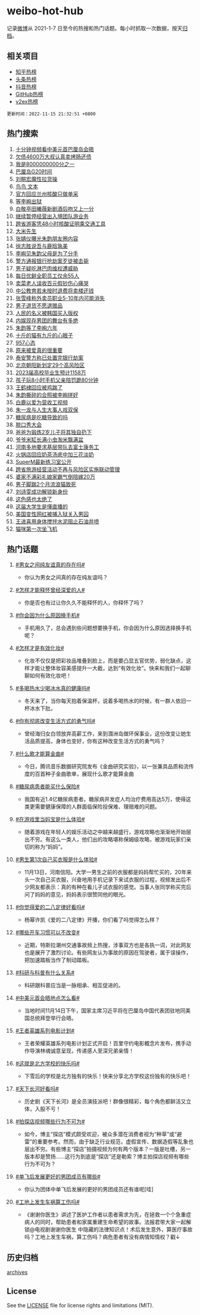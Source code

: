 # weibo-hot-hub

记录[微博](https://www.weibo.com)从 2021-1-7 日至今的热搜和热门话题。每小时抓取一次数据，按天[归档](archives)。

## 相关项目

- [知乎热榜](https://github.com/lonnyzhang423/zhihu-hot-hub)
- [头条热榜](https://github.com/lonnyzhang423/toutiao-hot-hub)
- [抖音热榜](https://github.com/lonnyzhang423/douyin-hot-hub)
- [GitHub热榜](https://github.com/lonnyzhang423/github-hot-hub)
- [v2ex热榜](https://github.com/lonnyzhang423/v2ex-hot-hub)


`更新时间：2022-11-15 21:32:51 +0800`

## 热门搜索

1. [十分钟视频看中美元首巴厘岛会晤](https://m.weibo.cn/search?containerid=100103type%3D1%26t%3D10%26q%3D%23%E5%8D%81%E5%88%86%E9%92%9F%E8%A7%86%E9%A2%91%E7%9C%8B%E4%B8%AD%E7%BE%8E%E5%85%83%E9%A6%96%E5%B7%B4%E5%8E%98%E5%B2%9B%E4%BC%9A%E6%99%A4%23&stream_entry_id=51&isnewpage=1&extparam=seat%3D1%26dgr%3D0%26cate%3D10103%26filter_type%3Drealtimehot%26pos%3D0%26c_type%3D51%26display_time%3D1668519169%26pre_seqid%3D1668519169692011143118&luicode=10000011&lfid=106003type%253D25%2526t%253D3%2526disable_hot%253D1%2526filter_type%253Drealtimehot)
1. [欠债4600万大叔认真卖烤肠还债](https://m.weibo.cn/search?containerid=100103type%3D1%26t%3D10%26q%3D%23%E6%AC%A0%E5%80%BA4600%E4%B8%87%E5%A4%A7%E5%8F%94%E8%AE%A4%E7%9C%9F%E5%8D%96%E7%83%A4%E8%82%A0%E8%BF%98%E5%80%BA%23&stream_entry_id=31&isnewpage=1&extparam=seat%3D1%26q%3D%2523%25E6%25AC%25A0%25E5%2580%25BA4600%25E4%25B8%2587%25E5%25A4%25A7%25E5%258F%2594%25E8%25AE%25A4%25E7%259C%259F%25E5%258D%2596%25E7%2583%25A4%25E8%2582%25A0%25E8%25BF%2598%25E5%2580%25BA%2523%26dgr%3D0%26cate%3D5001%26flag%3D2%26band_rank%3D1%26lcate%3D5001%26filter_type%3Drealtimehot%26c_type%3D31%26pos%3D0%26realpos%3D1%26display_time%3D1668519169%26pre_seqid%3D1668519169692011143118&luicode=10000011&lfid=106003type%253D25%2526t%253D3%2526disable_hot%253D1%2526filter_type%253Drealtimehot)
1. [我是8000000000分之一](https://m.weibo.cn/search?containerid=100103type%3D1%26t%3D10%26q%3D%23%E6%88%91%E6%98%AF8000000000%E5%88%86%E4%B9%8B%E4%B8%80%23&stream_entry_id=31&isnewpage=1&extparam=seat%3D1%26q%3D%2523%25E6%2588%2591%25E6%2598%25AF8000000000%25E5%2588%2586%25E4%25B9%258B%25E4%25B8%2580%2523%26dgr%3D0%26cate%3D5001%26flag%3D16%26band_rank%3D2%26lcate%3D5001%26filter_type%3Drealtimehot%26c_type%3D31%26pos%3D1%26realpos%3D2%26display_time%3D1668519169%26pre_seqid%3D1668519169692011143118&luicode=10000011&lfid=106003type%253D25%2526t%253D3%2526disable_hot%253D1%2526filter_type%253Drealtimehot)
1. [巴厘岛G20时间](https://m.weibo.cn/search?containerid=100103type%3D1%26t%3D10%26q%3D%23%E5%B7%B4%E5%8E%98%E5%B2%9BG20%E6%97%B6%E9%97%B4%23&stream_entry_id=31&isnewpage=1&extparam=seat%3D1%26q%3D%2523%25E5%25B7%25B4%25E5%258E%2598%25E5%25B2%259BG20%25E6%2597%25B6%25E9%2597%25B4%2523%26dgr%3D0%26cate%3D5001%26flag%3D0%26band_rank%3D3%26lcate%3D5001%26filter_type%3Drealtimehot%26c_type%3D31%26pos%3D2%26realpos%3D3%26display_time%3D1668519169%26pre_seqid%3D1668519169692011143118&luicode=10000011&lfid=106003type%253D25%2526t%253D3%2526disable_hot%253D1%2526filter_type%253Drealtimehot)
1. [刘畊宏魔性拉货操](https://m.weibo.cn/search?containerid=100103type%3D1%26t%3D10%26q%3D%23%E5%88%98%E7%95%8A%E5%AE%8F%E9%AD%94%E6%80%A7%E6%8B%89%E8%B4%A7%E6%93%8D%23&stream_entry_id=31&isnewpage=1&extparam=seat%3D1%26q%3D%2523%25E5%2588%2598%25E7%2595%258A%25E5%25AE%258F%25E9%25AD%2594%25E6%2580%25A7%25E6%258B%2589%25E8%25B4%25A7%25E6%2593%258D%2523%26dgr%3D0%26cate%3D5001%26band_rank%3D4%26topic_ad%3D1%26lcate%3D5001%26filter_type%3Drealtimehot%26c_type%3D31%26adid%3D171802%26pos%3D3%26display_time%3D1668519169%26pre_seqid%3D1668519169692011143118&luicode=10000011&lfid=106003type%253D25%2526t%253D3%2526disable_hot%253D1%2526filter_type%253Drealtimehot)
1. [鸟鸟 文本](https://m.weibo.cn/search?containerid=100103type%3D1%26t%3D10%26q%3D%E9%B8%9F%E9%B8%9F+%E6%96%87%E6%9C%AC&stream_entry_id=31&isnewpage=1&extparam=seat%3D1%26q%3D%25E9%25B8%259F%25E9%25B8%259F%2520%25E6%2596%2587%25E6%259C%25AC%26dgr%3D0%26cate%3D5001%26flag%3D1%26band_rank%3D4%26lcate%3D5001%26filter_type%3Drealtimehot%26c_type%3D31%26pos%3D4%26realpos%3D4%26display_time%3D1668519169%26pre_seqid%3D1668519169692011143118&luicode=10000011&lfid=106003type%253D25%2526t%253D3%2526disable_hot%253D1%2526filter_type%253Drealtimehot)
1. [官方回应兰州核酸只做单采](https://m.weibo.cn/search?containerid=100103type%3D1%26t%3D10%26q%3D%23%E5%AE%98%E6%96%B9%E5%9B%9E%E5%BA%94%E5%85%B0%E5%B7%9E%E6%A0%B8%E9%85%B8%E5%8F%AA%E5%81%9A%E5%8D%95%E9%87%87%23&stream_entry_id=31&isnewpage=1&extparam=seat%3D1%26q%3D%2523%25E5%25AE%2598%25E6%2596%25B9%25E5%259B%259E%25E5%25BA%2594%25E5%2585%25B0%25E5%25B7%259E%25E6%25A0%25B8%25E9%2585%25B8%25E5%258F%25AA%25E5%2581%259A%25E5%258D%2595%25E9%2587%2587%2523%26dgr%3D0%26cate%3D5001%26flag%3D1%26band_rank%3D5%26lcate%3D5001%26filter_type%3Drealtimehot%26c_type%3D31%26pos%3D5%26realpos%3D5%26display_time%3D1668519169%26pre_seqid%3D1668519169692011143118&luicode=10000011&lfid=106003type%253D25%2526t%253D3%2526disable_hot%253D1%2526filter_type%253Drealtimehot)
1. [等李峋出狱](https://m.weibo.cn/search?containerid=100103type%3D1%26t%3D10%26q%3D%E7%AD%89%E6%9D%8E%E5%B3%8B%E5%87%BA%E7%8B%B1&stream_entry_id=31&isnewpage=1&extparam=seat%3D1%26q%3D%25E7%25AD%2589%25E6%259D%258E%25E5%25B3%258B%25E5%2587%25BA%25E7%258B%25B1%26dgr%3D0%26cate%3D5001%26flag%3D1%26band_rank%3D6%26lcate%3D5001%26filter_type%3Drealtimehot%26c_type%3D31%26pos%3D6%26realpos%3D6%26display_time%3D1668519169%26pre_seqid%3D1668519169692011143118&luicode=10000011&lfid=106003type%253D25%2526t%253D3%2526disable_hot%253D1%2526filter_type%253Drealtimehot)
1. [白敬亭田曦薇新剧酒后吻又上一分](https://m.weibo.cn/search?containerid=100103type%3D1%26t%3D10%26q%3D%23%E7%99%BD%E6%95%AC%E4%BA%AD%E7%94%B0%E6%9B%A6%E8%96%87%E6%96%B0%E5%89%A7%E9%85%92%E5%90%8E%E5%90%BB%E5%8F%88%E4%B8%8A%E4%B8%80%E5%88%86%23&stream_entry_id=31&isnewpage=1&extparam=seat%3D1%26q%3D%2523%25E7%2599%25BD%25E6%2595%25AC%25E4%25BA%25AD%25E7%2594%25B0%25E6%259B%25A6%25E8%2596%2587%25E6%2596%25B0%25E5%2589%25A7%25E9%2585%2592%25E5%2590%258E%25E5%2590%25BB%25E5%258F%2588%25E4%25B8%258A%25E4%25B8%2580%25E5%2588%2586%2523%26dgr%3D0%26cate%3D5001%26flag%3D1%26band_rank%3D7%26lcate%3D5001%26filter_type%3Drealtimehot%26c_type%3D31%26pos%3D7%26realpos%3D7%26display_time%3D1668519169%26pre_seqid%3D1668519169692011143118&luicode=10000011&lfid=106003type%253D25%2526t%253D3%2526disable_hot%253D1%2526filter_type%253Drealtimehot)
1. [继续暂停经营出入境团队游业务](https://m.weibo.cn/search?containerid=100103type%3D1%26t%3D10%26q%3D%23%E7%BB%A7%E7%BB%AD%E6%9A%82%E5%81%9C%E7%BB%8F%E8%90%A5%E5%87%BA%E5%85%A5%E5%A2%83%E5%9B%A2%E9%98%9F%E6%B8%B8%E4%B8%9A%E5%8A%A1%23&stream_entry_id=31&isnewpage=1&extparam=seat%3D1%26q%3D%2523%25E7%25BB%25A7%25E7%25BB%25AD%25E6%259A%2582%25E5%2581%259C%25E7%25BB%258F%25E8%2590%25A5%25E5%2587%25BA%25E5%2585%25A5%25E5%25A2%2583%25E5%259B%25A2%25E9%2598%259F%25E6%25B8%25B8%25E4%25B8%259A%25E5%258A%25A1%2523%26dgr%3D0%26cate%3D5001%26flag%3D1%26band_rank%3D8%26lcate%3D5001%26filter_type%3Drealtimehot%26c_type%3D31%26pos%3D8%26realpos%3D8%26display_time%3D1668519169%26pre_seqid%3D1668519169692011143118&luicode=10000011&lfid=106003type%253D25%2526t%253D3%2526disable_hot%253D1%2526filter_type%253Drealtimehot)
1. [跨省游客凭48小时核酸证明乘交通工具](https://m.weibo.cn/search?containerid=100103type%3D1%26t%3D10%26q%3D%23%E8%B7%A8%E7%9C%81%E6%B8%B8%E5%AE%A2%E5%87%AD48%E5%B0%8F%E6%97%B6%E6%A0%B8%E9%85%B8%E8%AF%81%E6%98%8E%E4%B9%98%E4%BA%A4%E9%80%9A%E5%B7%A5%E5%85%B7%23&stream_entry_id=31&isnewpage=1&extparam=seat%3D1%26q%3D%2523%25E8%25B7%25A8%25E7%259C%2581%25E6%25B8%25B8%25E5%25AE%25A2%25E5%2587%25AD48%25E5%25B0%258F%25E6%2597%25B6%25E6%25A0%25B8%25E9%2585%25B8%25E8%25AF%2581%25E6%2598%258E%25E4%25B9%2598%25E4%25BA%25A4%25E9%2580%259A%25E5%25B7%25A5%25E5%2585%25B7%2523%26dgr%3D0%26cate%3D5001%26flag%3D1%26band_rank%3D9%26lcate%3D5001%26filter_type%3Drealtimehot%26c_type%3D31%26pos%3D9%26realpos%3D9%26display_time%3D1668519169%26pre_seqid%3D1668519169692011143118&luicode=10000011&lfid=106003type%253D25%2526t%253D3%2526disable_hot%253D1%2526filter_type%253Drealtimehot)
1. [大米先生](https://m.weibo.cn/search?containerid=100103type%3D1%26t%3D10%26q%3D%E5%A4%A7%E7%B1%B3%E5%85%88%E7%94%9F&stream_entry_id=31&isnewpage=1&extparam=seat%3D1%26q%3D%25E5%25A4%25A7%25E7%25B1%25B3%25E5%2585%2588%25E7%2594%259F%26dgr%3D0%26cate%3D5001%26flag%3D0%26band_rank%3D10%26lcate%3D5001%26filter_type%3Drealtimehot%26c_type%3D31%26pos%3D10%26realpos%3D10%26display_time%3D1668519169%26pre_seqid%3D1668519169692011143118&luicode=10000011&lfid=106003type%253D25%2526t%253D3%2526disable_hot%253D1%2526filter_type%253Drealtimehot)
1. [张婧仪曝光朱韵朋友圈内容](https://m.weibo.cn/search?containerid=100103type%3D1%26t%3D10%26q%3D%23%E5%BC%A0%E5%A9%A7%E4%BB%AA%E6%9B%9D%E5%85%89%E6%9C%B1%E9%9F%B5%E6%9C%8B%E5%8F%8B%E5%9C%88%E5%86%85%E5%AE%B9%23&stream_entry_id=31&isnewpage=1&extparam=seat%3D1%26q%3D%2523%25E5%25BC%25A0%25E5%25A9%25A7%25E4%25BB%25AA%25E6%259B%259D%25E5%2585%2589%25E6%259C%25B1%25E9%259F%25B5%25E6%259C%258B%25E5%258F%258B%25E5%259C%2588%25E5%2586%2585%25E5%25AE%25B9%2523%26dgr%3D0%26cate%3D5001%26flag%3D1%26band_rank%3D11%26lcate%3D5001%26filter_type%3Drealtimehot%26c_type%3D31%26pos%3D11%26realpos%3D11%26display_time%3D1668519169%26pre_seqid%3D1668519169692011143118&luicode=10000011&lfid=106003type%253D25%2526t%253D3%2526disable_hot%253D1%2526filter_type%253Drealtimehot)
1. [徐志胜说吾与鹿晗孰美](https://m.weibo.cn/search?containerid=100103type%3D1%26t%3D10%26q%3D%23%E5%BE%90%E5%BF%97%E8%83%9C%E8%AF%B4%E5%90%BE%E4%B8%8E%E9%B9%BF%E6%99%97%E5%AD%B0%E7%BE%8E%23&stream_entry_id=31&isnewpage=1&extparam=seat%3D1%26q%3D%2523%25E5%25BE%2590%25E5%25BF%2597%25E8%2583%259C%25E8%25AF%25B4%25E5%2590%25BE%25E4%25B8%258E%25E9%25B9%25BF%25E6%2599%2597%25E5%25AD%25B0%25E7%25BE%258E%2523%26dgr%3D0%26cate%3D5001%26flag%3D1%26band_rank%3D12%26lcate%3D5001%26filter_type%3Drealtimehot%26c_type%3D31%26pos%3D12%26realpos%3D12%26display_time%3D1668519169%26pre_seqid%3D1668519169692011143118&luicode=10000011&lfid=106003type%253D25%2526t%253D3%2526disable_hot%253D1%2526filter_type%253Drealtimehot)
1. [李峋见朱韵父母是为了分手](https://m.weibo.cn/search?containerid=100103type%3D1%26t%3D10%26q%3D%23%E6%9D%8E%E5%B3%8B%E8%A7%81%E6%9C%B1%E9%9F%B5%E7%88%B6%E6%AF%8D%E6%98%AF%E4%B8%BA%E4%BA%86%E5%88%86%E6%89%8B%23&stream_entry_id=31&isnewpage=1&extparam=seat%3D1%26q%3D%2523%25E6%259D%258E%25E5%25B3%258B%25E8%25A7%2581%25E6%259C%25B1%25E9%259F%25B5%25E7%2588%25B6%25E6%25AF%258D%25E6%2598%25AF%25E4%25B8%25BA%25E4%25BA%2586%25E5%2588%2586%25E6%2589%258B%2523%26dgr%3D0%26cate%3D5001%26flag%3D0%26band_rank%3D13%26lcate%3D5001%26filter_type%3Drealtimehot%26c_type%3D31%26pos%3D13%26realpos%3D13%26display_time%3D1668519169%26pre_seqid%3D1668519169692011143118&luicode=10000011&lfid=106003type%253D25%2526t%253D3%2526disable_hot%253D1%2526filter_type%253Drealtimehot)
1. [警方通报银行抢劫案歹徒被击毙](https://m.weibo.cn/search?containerid=100103type%3D1%26t%3D10%26q%3D%23%E8%AD%A6%E6%96%B9%E9%80%9A%E6%8A%A5%E9%93%B6%E8%A1%8C%E6%8A%A2%E5%8A%AB%E6%A1%88%E6%AD%B9%E5%BE%92%E8%A2%AB%E5%87%BB%E6%AF%99%23&stream_entry_id=31&isnewpage=1&extparam=seat%3D1%26q%3D%2523%25E8%25AD%25A6%25E6%2596%25B9%25E9%2580%259A%25E6%258A%25A5%25E9%2593%25B6%25E8%25A1%258C%25E6%258A%25A2%25E5%258A%25AB%25E6%25A1%2588%25E6%25AD%25B9%25E5%25BE%2592%25E8%25A2%25AB%25E5%2587%25BB%25E6%25AF%2599%2523%26dgr%3D0%26cate%3D5001%26flag%3D0%26band_rank%3D14%26lcate%3D5001%26filter_type%3Drealtimehot%26c_type%3D31%26pos%3D14%26realpos%3D14%26display_time%3D1668519169%26pre_seqid%3D1668519169692011143118&luicode=10000011&lfid=106003type%253D25%2526t%253D3%2526disable_hot%253D1%2526filter_type%253Drealtimehot)
1. [男子疑吃淋巴肉维权遭威胁](https://m.weibo.cn/search?containerid=100103type%3D1%26t%3D10%26q%3D%23%E7%94%B7%E5%AD%90%E7%96%91%E5%90%83%E6%B7%8B%E5%B7%B4%E8%82%89%E7%BB%B4%E6%9D%83%E9%81%AD%E5%A8%81%E8%83%81%23&stream_entry_id=31&isnewpage=1&extparam=seat%3D1%26q%3D%2523%25E7%2594%25B7%25E5%25AD%2590%25E7%2596%2591%25E5%2590%2583%25E6%25B7%258B%25E5%25B7%25B4%25E8%2582%2589%25E7%25BB%25B4%25E6%259D%2583%25E9%2581%25AD%25E5%25A8%2581%25E8%2583%2581%2523%26dgr%3D0%26cate%3D5001%26flag%3D0%26band_rank%3D15%26lcate%3D5001%26filter_type%3Drealtimehot%26c_type%3D31%26pos%3D15%26realpos%3D15%26display_time%3D1668519169%26pre_seqid%3D1668519169692011143118&luicode=10000011&lfid=106003type%253D25%2526t%253D3%2526disable_hot%253D1%2526filter_type%253Drealtimehot)
1. [每日优鲜全职员工仅余55人](https://m.weibo.cn/search?containerid=100103type%3D1%26t%3D10%26q%3D%23%E6%AF%8F%E6%97%A5%E4%BC%98%E9%B2%9C%E5%85%A8%E8%81%8C%E5%91%98%E5%B7%A5%E4%BB%85%E4%BD%9955%E4%BA%BA%23&stream_entry_id=31&isnewpage=1&extparam=seat%3D1%26q%3D%2523%25E6%25AF%258F%25E6%2597%25A5%25E4%25BC%2598%25E9%25B2%259C%25E5%2585%25A8%25E8%2581%258C%25E5%2591%2598%25E5%25B7%25A5%25E4%25BB%2585%25E4%25BD%259955%25E4%25BA%25BA%2523%26dgr%3D0%26cate%3D5001%26flag%3D0%26band_rank%3D16%26lcate%3D5001%26filter_type%3Drealtimehot%26c_type%3D31%26pos%3D16%26realpos%3D16%26display_time%3D1668519169%26pre_seqid%3D1668519169692011143118&luicode=10000011&lfid=106003type%253D25%2526t%253D3%2526disable_hot%253D1%2526filter_type%253Drealtimehot)
1. [卖菜老人误收百元假钞伤心痛哭](https://m.weibo.cn/search?containerid=100103type%3D1%26t%3D10%26q%3D%23%E5%8D%96%E8%8F%9C%E8%80%81%E4%BA%BA%E8%AF%AF%E6%94%B6%E7%99%BE%E5%85%83%E5%81%87%E9%92%9E%E4%BC%A4%E5%BF%83%E7%97%9B%E5%93%AD%23&stream_entry_id=31&isnewpage=1&extparam=seat%3D1%26q%3D%2523%25E5%258D%2596%25E8%258F%259C%25E8%2580%2581%25E4%25BA%25BA%25E8%25AF%25AF%25E6%2594%25B6%25E7%2599%25BE%25E5%2585%2583%25E5%2581%2587%25E9%2592%259E%25E4%25BC%25A4%25E5%25BF%2583%25E7%2597%259B%25E5%2593%25AD%2523%26dgr%3D0%26cate%3D5001%26flag%3D1%26band_rank%3D17%26lcate%3D5001%26filter_type%3Drealtimehot%26c_type%3D31%26pos%3D17%26realpos%3D17%26display_time%3D1668519169%26pre_seqid%3D1668519169692011143118&luicode=10000011&lfid=106003type%253D25%2526t%253D3%2526disable_hot%253D1%2526filter_type%253Drealtimehot)
1. [中公教育若未按时退费将卖楼还钱](https://m.weibo.cn/search?containerid=100103type%3D1%26t%3D10%26q%3D%23%E4%B8%AD%E5%85%AC%E6%95%99%E8%82%B2%E8%8B%A5%E6%9C%AA%E6%8C%89%E6%97%B6%E9%80%80%E8%B4%B9%E5%B0%86%E5%8D%96%E6%A5%BC%E8%BF%98%E9%92%B1%23&stream_entry_id=31&isnewpage=1&extparam=seat%3D1%26q%3D%2523%25E4%25B8%25AD%25E5%2585%25AC%25E6%2595%2599%25E8%2582%25B2%25E8%258B%25A5%25E6%259C%25AA%25E6%258C%2589%25E6%2597%25B6%25E9%2580%2580%25E8%25B4%25B9%25E5%25B0%2586%25E5%258D%2596%25E6%25A5%25BC%25E8%25BF%2598%25E9%2592%25B1%2523%26dgr%3D0%26cate%3D5001%26flag%3D0%26band_rank%3D18%26lcate%3D5001%26filter_type%3Drealtimehot%26c_type%3D31%26pos%3D18%26realpos%3D18%26display_time%3D1668519169%26pre_seqid%3D1668519169692011143118&luicode=10000011&lfid=106003type%253D25%2526t%253D3%2526disable_hot%253D1%2526filter_type%253Drealtimehot)
1. [张雪峰称外卖员职业5-10年内可能消失](https://m.weibo.cn/search?containerid=100103type%3D1%26t%3D10%26q%3D%23%E5%BC%A0%E9%9B%AA%E5%B3%B0%E7%A7%B0%E5%A4%96%E5%8D%96%E5%91%98%E8%81%8C%E4%B8%9A5-10%E5%B9%B4%E5%86%85%E5%8F%AF%E8%83%BD%E6%B6%88%E5%A4%B1%23&stream_entry_id=31&isnewpage=1&extparam=seat%3D1%26q%3D%2523%25E5%25BC%25A0%25E9%259B%25AA%25E5%25B3%25B0%25E7%25A7%25B0%25E5%25A4%2596%25E5%258D%2596%25E5%2591%2598%25E8%2581%258C%25E4%25B8%259A5-10%25E5%25B9%25B4%25E5%2586%2585%25E5%258F%25AF%25E8%2583%25BD%25E6%25B6%2588%25E5%25A4%25B1%2523%26dgr%3D0%26cate%3D5001%26flag%3D2%26band_rank%3D19%26lcate%3D5001%26filter_type%3Drealtimehot%26c_type%3D31%26pos%3D19%26realpos%3D19%26display_time%3D1668519169%26pre_seqid%3D1668519169692011143118&luicode=10000011&lfid=106003type%253D25%2526t%253D3%2526disable_hot%253D1%2526filter_type%253Drealtimehot)
1. [男子退货不愿退赠品](https://m.weibo.cn/search?containerid=100103type%3D1%26t%3D10%26q%3D%23%E7%94%B7%E5%AD%90%E9%80%80%E8%B4%A7%E4%B8%8D%E6%84%BF%E9%80%80%E8%B5%A0%E5%93%81%23&stream_entry_id=31&isnewpage=1&extparam=seat%3D1%26q%3D%2523%25E7%2594%25B7%25E5%25AD%2590%25E9%2580%2580%25E8%25B4%25A7%25E4%25B8%258D%25E6%2584%25BF%25E9%2580%2580%25E8%25B5%25A0%25E5%2593%2581%2523%26dgr%3D0%26cate%3D5001%26flag%3D0%26band_rank%3D20%26lcate%3D5001%26filter_type%3Drealtimehot%26c_type%3D31%26pos%3D20%26realpos%3D20%26display_time%3D1668519169%26pre_seqid%3D1668519169692011143118&luicode=10000011&lfid=106003type%253D25%2526t%253D3%2526disable_hot%253D1%2526filter_type%253Drealtimehot)
1. [人民的名义被韩国买入版权](https://m.weibo.cn/search?containerid=100103type%3D1%26t%3D10%26q%3D%23%E4%BA%BA%E6%B0%91%E7%9A%84%E5%90%8D%E4%B9%89%E8%A2%AB%E9%9F%A9%E5%9B%BD%E4%B9%B0%E5%85%A5%E7%89%88%E6%9D%83%23&stream_entry_id=31&isnewpage=1&extparam=seat%3D1%26q%3D%2523%25E4%25BA%25BA%25E6%25B0%2591%25E7%259A%2584%25E5%2590%258D%25E4%25B9%2589%25E8%25A2%25AB%25E9%259F%25A9%25E5%259B%25BD%25E4%25B9%25B0%25E5%2585%25A5%25E7%2589%2588%25E6%259D%2583%2523%26dgr%3D0%26cate%3D5001%26flag%3D0%26band_rank%3D21%26lcate%3D5001%26filter_type%3Drealtimehot%26c_type%3D31%26pos%3D21%26realpos%3D21%26display_time%3D1668519169%26pre_seqid%3D1668519169692011143118&luicode=10000011&lfid=106003type%253D25%2526t%253D3%2526disable_hot%253D1%2526filter_type%253Drealtimehot)
1. [内娱现存男团的舞台有多绝](https://m.weibo.cn/search?containerid=100103type%3D1%26t%3D10%26q%3D%23%E5%86%85%E5%A8%B1%E7%8E%B0%E5%AD%98%E7%94%B7%E5%9B%A2%E7%9A%84%E8%88%9E%E5%8F%B0%E6%9C%89%E5%A4%9A%E7%BB%9D%23&stream_entry_id=31&isnewpage=1&extparam=seat%3D1%26q%3D%2523%25E5%2586%2585%25E5%25A8%25B1%25E7%258E%25B0%25E5%25AD%2598%25E7%2594%25B7%25E5%259B%25A2%25E7%259A%2584%25E8%2588%259E%25E5%258F%25B0%25E6%259C%2589%25E5%25A4%259A%25E7%25BB%259D%2523%26dgr%3D0%26cate%3D5001%26flag%3D1%26band_rank%3D22%26lcate%3D5001%26filter_type%3Drealtimehot%26c_type%3D31%26pos%3D22%26realpos%3D22%26display_time%3D1668519169%26pre_seqid%3D1668519169692011143118&luicode=10000011&lfid=106003type%253D25%2526t%253D3%2526disable_hot%253D1%2526filter_type%253Drealtimehot)
1. [朱韵等了李峋六年](https://m.weibo.cn/search?containerid=100103type%3D1%26t%3D10%26q%3D%23%E6%9C%B1%E9%9F%B5%E7%AD%89%E4%BA%86%E6%9D%8E%E5%B3%8B%E5%85%AD%E5%B9%B4%23&stream_entry_id=31&isnewpage=1&extparam=seat%3D1%26q%3D%2523%25E6%259C%25B1%25E9%259F%25B5%25E7%25AD%2589%25E4%25BA%2586%25E6%259D%258E%25E5%25B3%258B%25E5%2585%25AD%25E5%25B9%25B4%2523%26dgr%3D0%26cate%3D5001%26flag%3D1%26band_rank%3D23%26lcate%3D5001%26filter_type%3Drealtimehot%26c_type%3D31%26pos%3D23%26realpos%3D23%26display_time%3D1668519169%26pre_seqid%3D1668519169692011143118&luicode=10000011&lfid=106003type%253D25%2526t%253D3%2526disable_hot%253D1%2526filter_type%253Drealtimehot)
1. [十斤的猫有九斤的心眼子](https://m.weibo.cn/search?containerid=100103type%3D1%26t%3D10%26q%3D%23%E5%8D%81%E6%96%A4%E7%9A%84%E7%8C%AB%E6%9C%89%E4%B9%9D%E6%96%A4%E7%9A%84%E5%BF%83%E7%9C%BC%E5%AD%90%23&stream_entry_id=31&isnewpage=1&extparam=seat%3D1%26q%3D%2523%25E5%258D%2581%25E6%2596%25A4%25E7%259A%2584%25E7%258C%25AB%25E6%259C%2589%25E4%25B9%259D%25E6%2596%25A4%25E7%259A%2584%25E5%25BF%2583%25E7%259C%25BC%25E5%25AD%2590%2523%26dgr%3D0%26cate%3D5001%26flag%3D1%26band_rank%3D24%26lcate%3D5001%26filter_type%3Drealtimehot%26c_type%3D31%26pos%3D24%26realpos%3D24%26display_time%3D1668519169%26pre_seqid%3D1668519169692011143118&luicode=10000011&lfid=106003type%253D25%2526t%253D3%2526disable_hot%253D1%2526filter_type%253Drealtimehot)
1. [957心态](https://m.weibo.cn/search?containerid=100103type%3D1%26t%3D10%26q%3D%23957%E5%BF%83%E6%80%81%23&stream_entry_id=31&isnewpage=1&extparam=seat%3D1%26q%3D%2523957%25E5%25BF%2583%25E6%2580%2581%2523%26dgr%3D0%26cate%3D5001%26flag%3D0%26band_rank%3D25%26lcate%3D5001%26filter_type%3Drealtimehot%26c_type%3D31%26pos%3D25%26realpos%3D25%26display_time%3D1668519169%26pre_seqid%3D1668519169692011143118&luicode=10000011&lfid=106003type%253D25%2526t%253D3%2526disable_hot%253D1%2526filter_type%253Drealtimehot)
1. [原来被爱真的很重要](https://m.weibo.cn/search?containerid=100103type%3D1%26t%3D10%26q%3D%23%E5%8E%9F%E6%9D%A5%E8%A2%AB%E7%88%B1%E7%9C%9F%E7%9A%84%E5%BE%88%E9%87%8D%E8%A6%81%23&stream_entry_id=31&isnewpage=1&extparam=seat%3D1%26q%3D%2523%25E5%258E%259F%25E6%259D%25A5%25E8%25A2%25AB%25E7%2588%25B1%25E7%259C%259F%25E7%259A%2584%25E5%25BE%2588%25E9%2587%258D%25E8%25A6%2581%2523%26dgr%3D0%26cate%3D5001%26flag%3D0%26band_rank%3D26%26lcate%3D5001%26filter_type%3Drealtimehot%26c_type%3D31%26pos%3D26%26realpos%3D26%26display_time%3D1668519169%26pre_seqid%3D1668519169692011143118&luicode=10000011&lfid=106003type%253D25%2526t%253D3%2526disable_hot%253D1%2526filter_type%253Drealtimehot)
1. [泰安警方称已处置完银行劫案](https://m.weibo.cn/search?containerid=100103type%3D1%26t%3D10%26q%3D%23%E6%B3%B0%E5%AE%89%E8%AD%A6%E6%96%B9%E7%A7%B0%E5%B7%B2%E5%A4%84%E7%BD%AE%E5%AE%8C%E9%93%B6%E8%A1%8C%E5%8A%AB%E6%A1%88%23&stream_entry_id=31&isnewpage=1&extparam=seat%3D1%26q%3D%2523%25E6%25B3%25B0%25E5%25AE%2589%25E8%25AD%25A6%25E6%2596%25B9%25E7%25A7%25B0%25E5%25B7%25B2%25E5%25A4%2584%25E7%25BD%25AE%25E5%25AE%258C%25E9%2593%25B6%25E8%25A1%258C%25E5%258A%25AB%25E6%25A1%2588%2523%26dgr%3D0%26cate%3D5001%26flag%3D0%26band_rank%3D27%26lcate%3D5001%26filter_type%3Drealtimehot%26c_type%3D31%26pos%3D27%26realpos%3D27%26display_time%3D1668519169%26pre_seqid%3D1668519169692011143118&luicode=10000011&lfid=106003type%253D25%2526t%253D3%2526disable_hot%253D1%2526filter_type%253Drealtimehot)
1. [北京朝阳新划定29个高风险区](https://m.weibo.cn/search?containerid=100103type%3D1%26t%3D10%26q%3D%23%E5%8C%97%E4%BA%AC%E6%9C%9D%E9%98%B3%E6%96%B0%E5%88%92%E5%AE%9A29%E4%B8%AA%E9%AB%98%E9%A3%8E%E9%99%A9%E5%8C%BA%23&stream_entry_id=31&isnewpage=1&extparam=seat%3D1%26q%3D%2523%25E5%258C%2597%25E4%25BA%25AC%25E6%259C%259D%25E9%2598%25B3%25E6%2596%25B0%25E5%2588%2592%25E5%25AE%259A29%25E4%25B8%25AA%25E9%25AB%2598%25E9%25A3%258E%25E9%2599%25A9%25E5%258C%25BA%2523%26dgr%3D0%26cate%3D5001%26flag%3D0%26band_rank%3D28%26lcate%3D5001%26filter_type%3Drealtimehot%26c_type%3D31%26pos%3D28%26realpos%3D28%26display_time%3D1668519169%26pre_seqid%3D1668519169692011143118&luicode=10000011&lfid=106003type%253D25%2526t%253D3%2526disable_hot%253D1%2526filter_type%253Drealtimehot)
1. [2023届高校毕业生预计1158万](https://m.weibo.cn/search?containerid=100103type%3D1%26t%3D10%26q%3D%232023%E5%B1%8A%E9%AB%98%E6%A0%A1%E6%AF%95%E4%B8%9A%E7%94%9F%E9%A2%84%E8%AE%A11158%E4%B8%87%23&stream_entry_id=31&isnewpage=1&extparam=seat%3D1%26q%3D%25232023%25E5%25B1%258A%25E9%25AB%2598%25E6%25A0%25A1%25E6%25AF%2595%25E4%25B8%259A%25E7%2594%259F%25E9%25A2%2584%25E8%25AE%25A11158%25E4%25B8%2587%2523%26dgr%3D0%26cate%3D5001%26flag%3D0%26band_rank%3D29%26lcate%3D5001%26filter_type%3Drealtimehot%26c_type%3D31%26pos%3D29%26realpos%3D29%26display_time%3D1668519169%26pre_seqid%3D1668519169692011143118&luicode=10000011&lfid=106003type%253D25%2526t%253D3%2526disable_hot%253D1%2526filter_type%253Drealtimehot)
1. [孩子玩8小时手机父亲陪罚跪80分钟](https://m.weibo.cn/search?containerid=100103type%3D1%26t%3D10%26q%3D%23%E5%AD%A9%E5%AD%90%E7%8E%A98%E5%B0%8F%E6%97%B6%E6%89%8B%E6%9C%BA%E7%88%B6%E4%BA%B2%E9%99%AA%E7%BD%9A%E8%B7%AA80%E5%88%86%E9%92%9F%23&stream_entry_id=31&isnewpage=1&extparam=seat%3D1%26q%3D%2523%25E5%25AD%25A9%25E5%25AD%2590%25E7%258E%25A98%25E5%25B0%258F%25E6%2597%25B6%25E6%2589%258B%25E6%259C%25BA%25E7%2588%25B6%25E4%25BA%25B2%25E9%2599%25AA%25E7%25BD%259A%25E8%25B7%25AA80%25E5%2588%2586%25E9%2592%259F%2523%26dgr%3D0%26cate%3D5001%26flag%3D0%26band_rank%3D30%26lcate%3D5001%26filter_type%3Drealtimehot%26c_type%3D31%26pos%3D30%26realpos%3D30%26display_time%3D1668519169%26pre_seqid%3D1668519169692011143118&luicode=10000011&lfid=106003type%253D25%2526t%253D3%2526disable_hot%253D1%2526filter_type%253Drealtimehot)
1. [王鹤棣回应被鸡踹了](https://m.weibo.cn/search?containerid=100103type%3D1%26t%3D10%26q%3D%23%E7%8E%8B%E9%B9%A4%E6%A3%A3%E5%9B%9E%E5%BA%94%E8%A2%AB%E9%B8%A1%E8%B8%B9%E4%BA%86%23&stream_entry_id=31&isnewpage=1&extparam=seat%3D1%26q%3D%2523%25E7%258E%258B%25E9%25B9%25A4%25E6%25A3%25A3%25E5%259B%259E%25E5%25BA%2594%25E8%25A2%25AB%25E9%25B8%25A1%25E8%25B8%25B9%25E4%25BA%2586%2523%26dgr%3D0%26cate%3D5001%26flag%3D1%26band_rank%3D31%26lcate%3D5001%26filter_type%3Drealtimehot%26c_type%3D31%26pos%3D31%26realpos%3D31%26display_time%3D1668519169%26pre_seqid%3D1668519169692011143118&luicode=10000011&lfid=106003type%253D25%2526t%253D3%2526disable_hot%253D1%2526filter_type%253Drealtimehot)
1. [朱韵撕碎的合照被李峋拼好](https://m.weibo.cn/search?containerid=100103type%3D1%26t%3D10%26q%3D%23%E6%9C%B1%E9%9F%B5%E6%92%95%E7%A2%8E%E7%9A%84%E5%90%88%E7%85%A7%E8%A2%AB%E6%9D%8E%E5%B3%8B%E6%8B%BC%E5%A5%BD%23&stream_entry_id=31&isnewpage=1&extparam=seat%3D1%26q%3D%2523%25E6%259C%25B1%25E9%259F%25B5%25E6%2592%2595%25E7%25A2%258E%25E7%259A%2584%25E5%2590%2588%25E7%2585%25A7%25E8%25A2%25AB%25E6%259D%258E%25E5%25B3%258B%25E6%258B%25BC%25E5%25A5%25BD%2523%26dgr%3D0%26cate%3D5001%26flag%3D1%26band_rank%3D32%26lcate%3D5001%26filter_type%3Drealtimehot%26c_type%3D31%26pos%3D32%26realpos%3D32%26display_time%3D1668519169%26pre_seqid%3D1668519169692011143118&luicode=10000011&lfid=106003type%253D25%2526t%253D3%2526disable_hot%253D1%2526filter_type%253Drealtimehot)
1. [白鹿以爱为营收工视频](https://m.weibo.cn/search?containerid=100103type%3D1%26t%3D10%26q%3D%23%E7%99%BD%E9%B9%BF%E4%BB%A5%E7%88%B1%E4%B8%BA%E8%90%A5%E6%94%B6%E5%B7%A5%E8%A7%86%E9%A2%91%23&stream_entry_id=31&isnewpage=1&extparam=seat%3D1%26q%3D%2523%25E7%2599%25BD%25E9%25B9%25BF%25E4%25BB%25A5%25E7%2588%25B1%25E4%25B8%25BA%25E8%2590%25A5%25E6%2594%25B6%25E5%25B7%25A5%25E8%25A7%2586%25E9%25A2%2591%2523%26dgr%3D0%26cate%3D5001%26flag%3D1%26band_rank%3D33%26lcate%3D5001%26filter_type%3Drealtimehot%26c_type%3D31%26pos%3D33%26realpos%3D33%26display_time%3D1668519169%26pre_seqid%3D1668519169692011143118&luicode=10000011&lfid=106003type%253D25%2526t%253D3%2526disable_hot%253D1%2526filter_type%253Drealtimehot)
1. [朱一龙与人生大事人戏双保](https://m.weibo.cn/search?containerid=100103type%3D1%26t%3D10%26q%3D%23%E6%9C%B1%E4%B8%80%E9%BE%99%E4%B8%8E%E4%BA%BA%E7%94%9F%E5%A4%A7%E4%BA%8B%E4%BA%BA%E6%88%8F%E5%8F%8C%E4%BF%9D%23&stream_entry_id=31&isnewpage=1&extparam=seat%3D1%26q%3D%2523%25E6%259C%25B1%25E4%25B8%2580%25E9%25BE%2599%25E4%25B8%258E%25E4%25BA%25BA%25E7%2594%259F%25E5%25A4%25A7%25E4%25BA%258B%25E4%25BA%25BA%25E6%2588%258F%25E5%258F%258C%25E4%25BF%259D%2523%26dgr%3D0%26cate%3D5001%26flag%3D1%26band_rank%3D34%26lcate%3D5001%26filter_type%3Drealtimehot%26c_type%3D31%26pos%3D34%26realpos%3D34%26display_time%3D1668519169%26pre_seqid%3D1668519169692011143118&luicode=10000011&lfid=106003type%253D25%2526t%253D3%2526disable_hot%253D1%2526filter_type%253Drealtimehot)
1. [糖尿病是吃糖导致的吗](https://m.weibo.cn/search?containerid=100103type%3D1%26t%3D10%26q%3D%23%E7%B3%96%E5%B0%BF%E7%97%85%E6%98%AF%E5%90%83%E7%B3%96%E5%AF%BC%E8%87%B4%E7%9A%84%E5%90%97%23&stream_entry_id=31&isnewpage=1&extparam=seat%3D1%26q%3D%2523%25E7%25B3%2596%25E5%25B0%25BF%25E7%2597%2585%25E6%2598%25AF%25E5%2590%2583%25E7%25B3%2596%25E5%25AF%25BC%25E8%2587%25B4%25E7%259A%2584%25E5%2590%2597%2523%26dgr%3D0%26cate%3D5001%26flag%3D0%26band_rank%3D35%26lcate%3D5001%26filter_type%3Drealtimehot%26c_type%3D31%26pos%3D35%26realpos%3D35%26display_time%3D1668519169%26pre_seqid%3D1668519169692011143118&luicode=10000011&lfid=106003type%253D25%2526t%253D3%2526disable_hot%253D1%2526filter_type%253Drealtimehot)
1. [脱口秀大会](https://m.weibo.cn/search?containerid=100103type%3D1%26t%3D10%26q%3D%E8%84%B1%E5%8F%A3%E7%A7%80%E5%A4%A7%E4%BC%9A&stream_entry_id=31&isnewpage=1&extparam=seat%3D1%26q%3D%25E8%2584%25B1%25E5%258F%25A3%25E7%25A7%2580%25E5%25A4%25A7%25E4%25BC%259A%26dgr%3D0%26cate%3D5001%26flag%3D0%26band_rank%3D36%26lcate%3D5001%26filter_type%3Drealtimehot%26c_type%3D31%26pos%3D36%26realpos%3D36%26display_time%3D1668519169%26pre_seqid%3D1668519169692011143118&luicode=10000011&lfid=106003type%253D25%2526t%253D3%2526disable_hot%253D1%2526filter_type%253Drealtimehot)
1. [爸爸为锻炼2岁儿子将其独自扔下](https://m.weibo.cn/search?containerid=100103type%3D1%26t%3D10%26q%3D%23%E7%88%B8%E7%88%B8%E4%B8%BA%E9%94%BB%E7%82%BC2%E5%B2%81%E5%84%BF%E5%AD%90%E5%B0%86%E5%85%B6%E7%8B%AC%E8%87%AA%E6%89%94%E4%B8%8B%23&stream_entry_id=31&isnewpage=1&extparam=seat%3D1%26q%3D%2523%25E7%2588%25B8%25E7%2588%25B8%25E4%25B8%25BA%25E9%2594%25BB%25E7%2582%25BC2%25E5%25B2%2581%25E5%2584%25BF%25E5%25AD%2590%25E5%25B0%2586%25E5%2585%25B6%25E7%258B%25AC%25E8%2587%25AA%25E6%2589%2594%25E4%25B8%258B%2523%26dgr%3D0%26cate%3D5001%26flag%3D0%26band_rank%3D37%26lcate%3D5001%26filter_type%3Drealtimehot%26c_type%3D31%26pos%3D37%26realpos%3D37%26display_time%3D1668519169%26pre_seqid%3D1668519169692011143118&luicode=10000011&lfid=106003type%253D25%2526t%253D3%2526disable_hot%253D1%2526filter_type%253Drealtimehot)
1. [爷爷米缸长满小虫淘米飘满盆](https://m.weibo.cn/search?containerid=100103type%3D1%26t%3D10%26q%3D%23%E7%88%B7%E7%88%B7%E7%B1%B3%E7%BC%B8%E9%95%BF%E6%BB%A1%E5%B0%8F%E8%99%AB%E6%B7%98%E7%B1%B3%E9%A3%98%E6%BB%A1%E7%9B%86%23&stream_entry_id=31&isnewpage=1&extparam=seat%3D1%26q%3D%2523%25E7%2588%25B7%25E7%2588%25B7%25E7%25B1%25B3%25E7%25BC%25B8%25E9%2595%25BF%25E6%25BB%25A1%25E5%25B0%258F%25E8%2599%25AB%25E6%25B7%2598%25E7%25B1%25B3%25E9%25A3%2598%25E6%25BB%25A1%25E7%259B%2586%2523%26dgr%3D0%26cate%3D5001%26flag%3D0%26band_rank%3D38%26lcate%3D5001%26filter_type%3Drealtimehot%26c_type%3D31%26pos%3D38%26realpos%3D38%26display_time%3D1668519169%26pre_seqid%3D1668519169692011143118&luicode=10000011&lfid=106003type%253D25%2526t%253D3%2526disable_hot%253D1%2526filter_type%253Drealtimehot)
1. [河南多地要求基层带队去富士康务工](https://m.weibo.cn/search?containerid=100103type%3D1%26t%3D10%26q%3D%23%E6%B2%B3%E5%8D%97%E5%A4%9A%E5%9C%B0%E8%A6%81%E6%B1%82%E5%9F%BA%E5%B1%82%E5%B8%A6%E9%98%9F%E5%8E%BB%E5%AF%8C%E5%A3%AB%E5%BA%B7%E5%8A%A1%E5%B7%A5%23&stream_entry_id=31&isnewpage=1&extparam=seat%3D1%26q%3D%2523%25E6%25B2%25B3%25E5%258D%2597%25E5%25A4%259A%25E5%259C%25B0%25E8%25A6%2581%25E6%25B1%2582%25E5%259F%25BA%25E5%25B1%2582%25E5%25B8%25A6%25E9%2598%259F%25E5%258E%25BB%25E5%25AF%258C%25E5%25A3%25AB%25E5%25BA%25B7%25E5%258A%25A1%25E5%25B7%25A5%2523%26dgr%3D0%26cate%3D5001%26flag%3D0%26band_rank%3D39%26lcate%3D5001%26filter_type%3Drealtimehot%26c_type%3D31%26pos%3D39%26realpos%3D39%26display_time%3D1668519169%26pre_seqid%3D1668519169692011143118&luicode=10000011&lfid=106003type%253D25%2526t%253D3%2526disable_hot%253D1%2526filter_type%253Drealtimehot)
1. [火锅店回应奶茶汤底中加三花淡奶](https://m.weibo.cn/search?containerid=100103type%3D1%26t%3D10%26q%3D%23%E7%81%AB%E9%94%85%E5%BA%97%E5%9B%9E%E5%BA%94%E5%A5%B6%E8%8C%B6%E6%B1%A4%E5%BA%95%E4%B8%AD%E5%8A%A0%E4%B8%89%E8%8A%B1%E6%B7%A1%E5%A5%B6%23&stream_entry_id=31&isnewpage=1&extparam=seat%3D1%26q%3D%2523%25E7%2581%25AB%25E9%2594%2585%25E5%25BA%2597%25E5%259B%259E%25E5%25BA%2594%25E5%25A5%25B6%25E8%258C%25B6%25E6%25B1%25A4%25E5%25BA%2595%25E4%25B8%25AD%25E5%258A%25A0%25E4%25B8%2589%25E8%258A%25B1%25E6%25B7%25A1%25E5%25A5%25B6%2523%26dgr%3D0%26cate%3D5001%26flag%3D0%26band_rank%3D40%26lcate%3D5001%26filter_type%3Drealtimehot%26c_type%3D31%26pos%3D40%26realpos%3D40%26display_time%3D1668519169%26pre_seqid%3D1668519169692011143118&luicode=10000011&lfid=106003type%253D25%2526t%253D3%2526disable_hot%253D1%2526filter_type%253Drealtimehot)
1. [SuperM最新练习室公开](https://m.weibo.cn/search?containerid=100103type%3D1%26t%3D10%26q%3D%23SuperM%E6%9C%80%E6%96%B0%E7%BB%83%E4%B9%A0%E5%AE%A4%E5%85%AC%E5%BC%80%23&stream_entry_id=31&isnewpage=1&extparam=seat%3D1%26q%3D%2523SuperM%25E6%259C%2580%25E6%2596%25B0%25E7%25BB%2583%25E4%25B9%25A0%25E5%25AE%25A4%25E5%2585%25AC%25E5%25BC%2580%2523%26dgr%3D0%26cate%3D5001%26flag%3D1%26band_rank%3D41%26lcate%3D5001%26filter_type%3Drealtimehot%26c_type%3D31%26pos%3D41%26realpos%3D41%26display_time%3D1668519169%26pre_seqid%3D1668519169692011143118&luicode=10000011&lfid=106003type%253D25%2526t%253D3%2526disable_hot%253D1%2526filter_type%253Drealtimehot)
1. [跨省旅游经营活动不再与风险区实施联动管理](https://m.weibo.cn/search?containerid=100103type%3D1%26t%3D10%26q%3D%23%E8%B7%A8%E7%9C%81%E6%97%85%E6%B8%B8%E7%BB%8F%E8%90%A5%E6%B4%BB%E5%8A%A8%E4%B8%8D%E5%86%8D%E4%B8%8E%E9%A3%8E%E9%99%A9%E5%8C%BA%E5%AE%9E%E6%96%BD%E8%81%94%E5%8A%A8%E7%AE%A1%E7%90%86%23&stream_entry_id=31&isnewpage=1&extparam=seat%3D1%26q%3D%2523%25E8%25B7%25A8%25E7%259C%2581%25E6%2597%2585%25E6%25B8%25B8%25E7%25BB%258F%25E8%2590%25A5%25E6%25B4%25BB%25E5%258A%25A8%25E4%25B8%258D%25E5%2586%258D%25E4%25B8%258E%25E9%25A3%258E%25E9%2599%25A9%25E5%258C%25BA%25E5%25AE%259E%25E6%2596%25BD%25E8%2581%2594%25E5%258A%25A8%25E7%25AE%25A1%25E7%2590%2586%2523%26dgr%3D0%26cate%3D5001%26flag%3D0%26band_rank%3D42%26lcate%3D5001%26filter_type%3Drealtimehot%26c_type%3D31%26pos%3D42%26realpos%3D42%26display_time%3D1668519169%26pre_seqid%3D1668519169692011143118&luicode=10000011&lfid=106003type%253D25%2526t%253D3%2526disable_hot%253D1%2526filter_type%253Drealtimehot)
1. [婆家不满彩礼娘家霸气倒陪嫁20万](https://m.weibo.cn/search?containerid=100103type%3D1%26t%3D10%26q%3D%23%E5%A9%86%E5%AE%B6%E4%B8%8D%E6%BB%A1%E5%BD%A9%E7%A4%BC%E5%A8%98%E5%AE%B6%E9%9C%B8%E6%B0%94%E5%80%92%E9%99%AA%E5%AB%8120%E4%B8%87%23&stream_entry_id=31&isnewpage=1&extparam=seat%3D1%26q%3D%2523%25E5%25A9%2586%25E5%25AE%25B6%25E4%25B8%258D%25E6%25BB%25A1%25E5%25BD%25A9%25E7%25A4%25BC%25E5%25A8%2598%25E5%25AE%25B6%25E9%259C%25B8%25E6%25B0%2594%25E5%2580%2592%25E9%2599%25AA%25E5%25AB%258120%25E4%25B8%2587%2523%26dgr%3D0%26cate%3D5001%26flag%3D0%26band_rank%3D43%26lcate%3D5001%26filter_type%3Drealtimehot%26c_type%3D31%26pos%3D43%26realpos%3D43%26display_time%3D1668519169%26pre_seqid%3D1668519169692011143118&luicode=10000011&lfid=106003type%253D25%2526t%253D3%2526disable_hot%253D1%2526filter_type%253Drealtimehot)
1. [男子脚踹2个月流浪猫致死](https://m.weibo.cn/search?containerid=100103type%3D1%26t%3D10%26q%3D%23%E7%94%B7%E5%AD%90%E8%84%9A%E8%B8%B92%E4%B8%AA%E6%9C%88%E6%B5%81%E6%B5%AA%E7%8C%AB%E8%87%B4%E6%AD%BB%23&stream_entry_id=31&isnewpage=1&extparam=seat%3D1%26q%3D%2523%25E7%2594%25B7%25E5%25AD%2590%25E8%2584%259A%25E8%25B8%25B92%25E4%25B8%25AA%25E6%259C%2588%25E6%25B5%2581%25E6%25B5%25AA%25E7%258C%25AB%25E8%2587%25B4%25E6%25AD%25BB%2523%26dgr%3D0%26cate%3D5001%26flag%3D0%26band_rank%3D44%26lcate%3D5001%26filter_type%3Drealtimehot%26c_type%3D31%26pos%3D44%26realpos%3D44%26display_time%3D1668519169%26pre_seqid%3D1668519169692011143118&luicode=10000011&lfid=106003type%253D25%2526t%253D3%2526disable_hot%253D1%2526filter_type%253Drealtimehot)
1. [刘诗雯成功解锁新身份](https://m.weibo.cn/search?containerid=100103type%3D1%26t%3D10%26q%3D%23%E5%88%98%E8%AF%97%E9%9B%AF%E6%88%90%E5%8A%9F%E8%A7%A3%E9%94%81%E6%96%B0%E8%BA%AB%E4%BB%BD%23&stream_entry_id=31&isnewpage=1&extparam=seat%3D1%26q%3D%2523%25E5%2588%2598%25E8%25AF%2597%25E9%259B%25AF%25E6%2588%2590%25E5%258A%259F%25E8%25A7%25A3%25E9%2594%2581%25E6%2596%25B0%25E8%25BA%25AB%25E4%25BB%25BD%2523%26dgr%3D0%26cate%3D5001%26flag%3D0%26band_rank%3D45%26lcate%3D5001%26filter_type%3Drealtimehot%26c_type%3D31%26pos%3D45%26realpos%3D45%26display_time%3D1668519169%26pre_seqid%3D1668519169692011143118&luicode=10000011&lfid=106003type%253D25%2526t%253D3%2526disable_hot%253D1%2526filter_type%253Drealtimehot)
1. [这色感也太绝了](https://m.weibo.cn/search?containerid=100103type%3D1%26t%3D10%26q%3D%23%E8%BF%99%E8%89%B2%E6%84%9F%E4%B9%9F%E5%A4%AA%E7%BB%9D%E4%BA%86%23&stream_entry_id=31&isnewpage=1&extparam=seat%3D1%26q%3D%2523%25E8%25BF%2599%25E8%2589%25B2%25E6%2584%259F%25E4%25B9%259F%25E5%25A4%25AA%25E7%25BB%259D%25E4%25BA%2586%2523%26dgr%3D0%26cate%3D5001%26flag%3D1%26band_rank%3D46%26lcate%3D5001%26filter_type%3Drealtimehot%26c_type%3D31%26pos%3D46%26realpos%3D46%26display_time%3D1668519169%26pre_seqid%3D1668519169692011143118&luicode=10000011&lfid=106003type%253D25%2526t%253D3%2526disable_hot%253D1%2526filter_type%253Drealtimehot)
1. [这届大学生是懂直播的](https://m.weibo.cn/search?containerid=100103type%3D1%26t%3D10%26q%3D%23%E8%BF%99%E5%B1%8A%E5%A4%A7%E5%AD%A6%E7%94%9F%E6%98%AF%E6%87%82%E7%9B%B4%E6%92%AD%E7%9A%84%23&stream_entry_id=31&isnewpage=1&extparam=seat%3D1%26q%3D%2523%25E8%25BF%2599%25E5%25B1%258A%25E5%25A4%25A7%25E5%25AD%25A6%25E7%2594%259F%25E6%2598%25AF%25E6%2587%2582%25E7%259B%25B4%25E6%2592%25AD%25E7%259A%2584%2523%26dgr%3D0%26cate%3D5001%26flag%3D0%26band_rank%3D47%26lcate%3D5001%26filter_type%3Drealtimehot%26c_type%3D31%26pos%3D47%26realpos%3D47%26display_time%3D1668519169%26pre_seqid%3D1668519169692011143118&luicode=10000011&lfid=106003type%253D25%2526t%253D3%2526disable_hot%253D1%2526filter_type%253Drealtimehot)
1. [美国变性网红被捕入狱关入男囚](https://m.weibo.cn/search?containerid=100103type%3D1%26t%3D10%26q%3D%23%E7%BE%8E%E5%9B%BD%E5%8F%98%E6%80%A7%E7%BD%91%E7%BA%A2%E8%A2%AB%E6%8D%95%E5%85%A5%E7%8B%B1%E5%85%B3%E5%85%A5%E7%94%B7%E5%9B%9A%23&stream_entry_id=31&isnewpage=1&extparam=seat%3D1%26q%3D%2523%25E7%25BE%258E%25E5%259B%25BD%25E5%258F%2598%25E6%2580%25A7%25E7%25BD%2591%25E7%25BA%25A2%25E8%25A2%25AB%25E6%258D%2595%25E5%2585%25A5%25E7%258B%25B1%25E5%2585%25B3%25E5%2585%25A5%25E7%2594%25B7%25E5%259B%259A%2523%26dgr%3D0%26cate%3D5001%26flag%3D0%26band_rank%3D48%26lcate%3D5001%26filter_type%3Drealtimehot%26c_type%3D31%26pos%3D48%26realpos%3D48%26display_time%3D1668519169%26pre_seqid%3D1668519169692011143118&luicode=10000011&lfid=106003type%253D25%2526t%253D3%2526disable_hot%253D1%2526filter_type%253Drealtimehot)
1. [王进喜用身体搅拌水泥阻止石油井喷](https://m.weibo.cn/search?containerid=100103type%3D1%26t%3D10%26q%3D%23%E7%8E%8B%E8%BF%9B%E5%96%9C%E7%94%A8%E8%BA%AB%E4%BD%93%E6%90%85%E6%8B%8C%E6%B0%B4%E6%B3%A5%E9%98%BB%E6%AD%A2%E7%9F%B3%E6%B2%B9%E4%BA%95%E5%96%B7%23&stream_entry_id=31&isnewpage=1&extparam=seat%3D1%26q%3D%2523%25E7%258E%258B%25E8%25BF%259B%25E5%2596%259C%25E7%2594%25A8%25E8%25BA%25AB%25E4%25BD%2593%25E6%2590%2585%25E6%258B%258C%25E6%25B0%25B4%25E6%25B3%25A5%25E9%2598%25BB%25E6%25AD%25A2%25E7%259F%25B3%25E6%25B2%25B9%25E4%25BA%2595%25E5%2596%25B7%2523%26dgr%3D0%26cate%3D5001%26flag%3D0%26band_rank%3D49%26lcate%3D5001%26filter_type%3Drealtimehot%26c_type%3D31%26pos%3D49%26realpos%3D49%26display_time%3D1668519169%26pre_seqid%3D1668519169692011143118&luicode=10000011&lfid=106003type%253D25%2526t%253D3%2526disable_hot%253D1%2526filter_type%253Drealtimehot)
1. [猫咪第一次坐飞机](https://m.weibo.cn/search?containerid=100103type%3D1%26t%3D10%26q%3D%23%E7%8C%AB%E5%92%AA%E7%AC%AC%E4%B8%80%E6%AC%A1%E5%9D%90%E9%A3%9E%E6%9C%BA%23&stream_entry_id=31&isnewpage=1&extparam=seat%3D1%26q%3D%2523%25E7%258C%25AB%25E5%2592%25AA%25E7%25AC%25AC%25E4%25B8%2580%25E6%25AC%25A1%25E5%259D%2590%25E9%25A3%259E%25E6%259C%25BA%2523%26dgr%3D0%26cate%3D5001%26flag%3D1%26band_rank%3D50%26lcate%3D5001%26filter_type%3Drealtimehot%26c_type%3D31%26pos%3D50%26realpos%3D50%26display_time%3D1668519169%26pre_seqid%3D1668519169692011143118&luicode=10000011&lfid=106003type%253D25%2526t%253D3%2526disable_hot%253D1%2526filter_type%253Drealtimehot)

## 热门话题

1. [#男女之间纯友谊真的存在吗#](https://m.weibo.cn/search?containerid=231522type%3D1%26t%3D10%26q%3D%23%E7%94%B7%E5%A5%B3%E4%B9%8B%E9%97%B4%E7%BA%AF%E5%8F%8B%E8%B0%8A%E7%9C%9F%E7%9A%84%E5%AD%98%E5%9C%A8%E5%90%97%23&stream_entry_id=128&isnewpage=1&extparam=seat%3D1%26lcate%3D5004%26dgr%3D0%26c_type%3D128%26unitid%3D1668425149389%26pos%3D1-0-0%26cate%3D5004%26display_time%3D1668519171%26pre_seqid%3D1668519171777016605418&luicode=10000011&lfid=231648_-_4)
    - 你认为男女之间真的存在纯友谊吗？

1. [#怎样才能释怀曾经深爱的人#](https://m.weibo.cn/search?containerid=231522type%3D1%26t%3D10%26q%3D%23%E6%80%8E%E6%A0%B7%E6%89%8D%E8%83%BD%E9%87%8A%E6%80%80%E6%9B%BE%E7%BB%8F%E6%B7%B1%E7%88%B1%E7%9A%84%E4%BA%BA%23&stream_entry_id=128&isnewpage=1&extparam=seat%3D1%26lcate%3D5004%26dgr%3D0%26c_type%3D128%26unitid%3D1668416762853%26pos%3D1-0-1%26cate%3D5004%26display_time%3D1668519171%26pre_seqid%3D1668519171777016605418&luicode=10000011&lfid=231648_-_4)
    - 你是否也有过让你久久不能释怀的人，你释怀了吗？

1. [#你会因为什么原因换手机#](https://m.weibo.cn/search?containerid=231522type%3D1%26t%3D10%26q%3D%23%E4%BD%A0%E4%BC%9A%E5%9B%A0%E4%B8%BA%E4%BB%80%E4%B9%88%E5%8E%9F%E5%9B%A0%E6%8D%A2%E6%89%8B%E6%9C%BA%23&stream_entry_id=128&isnewpage=1&extparam=seat%3D1%26lcate%3D5004%26dgr%3D0%26c_type%3D128%26unitid%3D1668411351512%26pos%3D1-0-2%26cate%3D5004%26display_time%3D1668519171%26pre_seqid%3D1668519171777016605418&luicode=10000011&lfid=231648_-_4)
    - 手机用久了，总会遇到些问题想要换手机，你会因为什么原因选择换手机呢？

1. [#怎样才是有效化妆#](https://m.weibo.cn/search?containerid=231522type%3D1%26t%3D10%26q%3D%23%E6%80%8E%E6%A0%B7%E6%89%8D%E6%98%AF%E6%9C%89%E6%95%88%E5%8C%96%E5%A6%86%23&stream_entry_id=128&isnewpage=1&extparam=seat%3D1%26lcate%3D5004%26dgr%3D0%26c_type%3D128%26unitid%3D1668421249821%26pos%3D1-0-3%26cate%3D5004%26display_time%3D1668519171%26pre_seqid%3D1668519171777016605418&luicode=10000011&lfid=231648_-_4)
    - 化妆不仅仅是把彩妆品堆叠到脸上，而是要凸显五官优势，弱化缺点，这样才能让整体妆容美感提升一大截，达到“有效化妆”。快来和我们一起聊聊如何有效化妆吧！

1. [#多喝热水少喝冰水真的健康吗#](https://m.weibo.cn/search?containerid=231522type%3D1%26t%3D10%26q%3D%23%E5%A4%9A%E5%96%9D%E7%83%AD%E6%B0%B4%E5%B0%91%E5%96%9D%E5%86%B0%E6%B0%B4%E7%9C%9F%E7%9A%84%E5%81%A5%E5%BA%B7%E5%90%97%23&stream_entry_id=128&isnewpage=1&extparam=seat%3D1%26lcate%3D5004%26dgr%3D0%26c_type%3D128%26unitid%3D1668354338312%26pos%3D1-0-4%26cate%3D5004%26display_time%3D1668519171%26pre_seqid%3D1668519171777016605418&luicode=10000011&lfid=231648_-_4)
    - 冬天来了，当你每天抱着保温杯，说着多喝热水的时候，有一群人依旧一杯冰水下肚。

1. [#你有彻底改变生活方式的勇气吗#](https://m.weibo.cn/search?containerid=231522type%3D1%26t%3D10%26q%3D%23%E4%BD%A0%E6%9C%89%E5%BD%BB%E5%BA%95%E6%94%B9%E5%8F%98%E7%94%9F%E6%B4%BB%E6%96%B9%E5%BC%8F%E7%9A%84%E5%8B%87%E6%B0%94%E5%90%97%23&stream_entry_id=128&isnewpage=1&extparam=seat%3D1%26lcate%3D5004%26dgr%3D0%26c_type%3D128%26unitid%3D1668311434269%26pos%3D1-0-5%26cate%3D5004%26display_time%3D1668519171%26pre_seqid%3D1668519171777016605418&luicode=10000011&lfid=231648_-_4)
    - 曾经海归女白领放弃高薪工作，来到涠洲岛做环保事业，这份改变让她生活品质提高，身体也变好，你有这种改变生活方式的勇气吗？

1. [#什么歌才能算金曲#](https://m.weibo.cn/search?containerid=231522type%3D1%26t%3D10%26q%3D%23%E4%BB%80%E4%B9%88%E6%AD%8C%E6%89%8D%E8%83%BD%E7%AE%97%E9%87%91%E6%9B%B2%23&stream_entry_id=128&isnewpage=1&extparam=seat%3D1%26lcate%3D5004%26dgr%3D0%26c_type%3D128%26unitid%3D1668425449862%26pos%3D1-0-6%26cate%3D5004%26display_time%3D1668519171%26pre_seqid%3D1668519171777016605418&luicode=10000011&lfid=231648_-_4)
    - 今日，腾讯音乐数据研究院发布《金曲研究实验》，以一张兼具品质和流传度的百首种子金曲歌单，展现什么歌才能算金曲

1. [#糖尿病患者能买什么保险#](https://m.weibo.cn/search?containerid=231522type%3D1%26t%3D10%26q%3D%23%E7%B3%96%E5%B0%BF%E7%97%85%E6%82%A3%E8%80%85%E8%83%BD%E4%B9%B0%E4%BB%80%E4%B9%88%E4%BF%9D%E9%99%A9%23&stream_entry_id=128&isnewpage=1&extparam=seat%3D1%26lcate%3D5004%26dgr%3D0%26c_type%3D128%26unitid%3D1668409545451%26pos%3D1-0-7%26cate%3D5004%26display_time%3D1668519171%26pre_seqid%3D1668519171777016605418&luicode=10000011&lfid=231648_-_4)
    - 我国有近1.4亿糖尿病患者。糖尿病并发症人均治疗费用高达5万，使得这类更需要健康保障的人群面临保险投保难、理赔难的问题。

1. [#在游戏里当妈宝是什么体验#](https://m.weibo.cn/search?containerid=231522type%3D1%26t%3D10%26q%3D%23%E5%9C%A8%E6%B8%B8%E6%88%8F%E9%87%8C%E5%BD%93%E5%A6%88%E5%AE%9D%E6%98%AF%E4%BB%80%E4%B9%88%E4%BD%93%E9%AA%8C%23&stream_entry_id=128&isnewpage=1&extparam=seat%3D1%26lcate%3D5004%26dgr%3D0%26c_type%3D128%26unitid%3D1668312635279%26pos%3D1-0-8%26cate%3D5004%26display_time%3D1668519171%26pre_seqid%3D1668519171777016605418&luicode=10000011&lfid=231648_-_4)
    - 随着游戏在年轻人的娱乐活动之中越来越盛行，游戏攻略也渐渐地开始层出不穷。有这么一类人，他们出的攻略堪称保姆级攻略，被游戏玩家们亲切的称为“妈妈”。

1. [#男生第1次自己买衣服是什么体验#](https://m.weibo.cn/search?containerid=231522type%3D1%26t%3D10%26q%3D%23%E7%94%B7%E7%94%9F%E7%AC%AC1%E6%AC%A1%E8%87%AA%E5%B7%B1%E4%B9%B0%E8%A1%A3%E6%9C%8D%E6%98%AF%E4%BB%80%E4%B9%88%E4%BD%93%E9%AA%8C%23&stream_entry_id=128&isnewpage=1&extparam=seat%3D1%26lcate%3D5004%26dgr%3D0%26c_type%3D128%26unitid%3D1668415249635%26pos%3D1-0-9%26cate%3D5004%26display_time%3D1668519171%26pre_seqid%3D1668519171777016605418&luicode=10000011&lfid=231648_-_4)
    - 11月13日，河南信阳。大学一男生之前的衣服都是妈妈帮忙买的，20年来头一次自己买衣服，兴奋地用手机记录下来试衣服的过程，视频发出后不少网友都表示：真的有种在看儿子试衣服的感觉。当事人张同学称买完后问了妈妈的意见，妈妈表示很赞同他的眼光。

1. [#你觉得爱的二八定律好看吗#](https://m.weibo.cn/search?containerid=231522type%3D1%26t%3D10%26q%3D%23%E4%BD%A0%E8%A7%89%E5%BE%97%E7%88%B1%E7%9A%84%E4%BA%8C%E5%85%AB%E5%AE%9A%E5%BE%8B%E5%A5%BD%E7%9C%8B%E5%90%97%23&stream_entry_id=128&isnewpage=1&extparam=seat%3D1%26lcate%3D5004%26dgr%3D0%26c_type%3D128%26unitid%3D1668423652009%26pos%3D1-0-10%26cate%3D5004%26display_time%3D1668519171%26pre_seqid%3D1668519171777016605418&luicode=10000011&lfid=231648_-_4)
    - 杨幂许凯《爱的二八定律》开播，你们看了吗觉得怎么样？

1. [#哪些开车习惯可以不改变#](https://m.weibo.cn/search?containerid=231522type%3D1%26t%3D10%26q%3D%23%E5%93%AA%E4%BA%9B%E5%BC%80%E8%BD%A6%E4%B9%A0%E6%83%AF%E5%8F%AF%E4%BB%A5%E4%B8%8D%E6%94%B9%E5%8F%98%23&stream_entry_id=128&isnewpage=1&extparam=seat%3D1%26lcate%3D5004%26dgr%3D0%26c_type%3D128%26unitid%3D1668438363735%26pos%3D1-0-11%26cate%3D5004%26display_time%3D1668519171%26pre_seqid%3D1668519171777016605418&luicode=10000011&lfid=231648_-_4)
    - 近期，特斯拉潮州交通事故频上热搜，涉事双方也是各执一词，对此网友也是展开了激烈讨论。有些网友认为事故的原因在驾驶者，属于误操作，把加速踏板当作了制动踏板。

1. [#科研与科普有什么关系#](https://m.weibo.cn/search?containerid=231522type%3D1%26t%3D10%26q%3D%23%E7%A7%91%E7%A0%94%E4%B8%8E%E7%A7%91%E6%99%AE%E6%9C%89%E4%BB%80%E4%B9%88%E5%85%B3%E7%B3%BB%23&stream_entry_id=128&isnewpage=1&extparam=seat%3D1%26lcate%3D5004%26dgr%3D0%26c_type%3D128%26unitid%3D1668426651442%26pos%3D1-0-12%26cate%3D5004%26display_time%3D1668519171%26pre_seqid%3D1668519171777016605418&luicode=10000011&lfid=231648_-_4)
    - 科研跟科普应当是一脉相承、相互促进的。

1. [#中美元首会晤地点怎么看#](https://m.weibo.cn/search?containerid=231522type%3D1%26t%3D10%26q%3D%23%E4%B8%AD%E7%BE%8E%E5%85%83%E9%A6%96%E4%BC%9A%E6%99%A4%E5%9C%B0%E7%82%B9%E6%80%8E%E4%B9%88%E7%9C%8B%23&stream_entry_id=128&isnewpage=1&extparam=seat%3D1%26lcate%3D5004%26dgr%3D0%26c_type%3D128%26unitid%3D1668415571752%26pos%3D1-0-13%26cate%3D5004%26display_time%3D1668519171%26pre_seqid%3D1668519171777016605418&luicode=10000011&lfid=231648_-_4)
    - 当地时间11月14日下午，国家主席习近平将在巴厘岛中国代表团驻地同美国总统拜登举行会晤。

1. [#王者英雄系列电影计划#](https://m.weibo.cn/search?containerid=231522type%3D1%26t%3D10%26q%3D%23%E7%8E%8B%E8%80%85%E8%8B%B1%E9%9B%84%E7%B3%BB%E5%88%97%E7%94%B5%E5%BD%B1%E8%AE%A1%E5%88%92%23&stream_entry_id=128&isnewpage=1&extparam=seat%3D1%26lcate%3D5004%26dgr%3D0%26c_type%3D128%26unitid%3D1668265842908%26pos%3D1-0-14%26cate%3D5004%26display_time%3D1668519171%26pre_seqid%3D1668519171777016605418&luicode=10000011&lfid=231648_-_4)
    - 王者荣耀英雄系列电影计划正式开启！百里守约电影概念片发布，携手动作导演林魂诚意呈现，传递感人至深兄弟亲情！

1. [#这就是北方学校的快乐吗#](https://m.weibo.cn/search?containerid=231522type%3D1%26t%3D10%26q%3D%23%E8%BF%99%E5%B0%B1%E6%98%AF%E5%8C%97%E6%96%B9%E5%AD%A6%E6%A0%A1%E7%9A%84%E5%BF%AB%E4%B9%90%E5%90%97%23&stream_entry_id=128&isnewpage=1&extparam=seat%3D1%26lcate%3D5004%26dgr%3D0%26c_type%3D128%26unitid%3D1668425749952%26pos%3D1-0-15%26cate%3D5004%26display_time%3D1668519171%26pre_seqid%3D1668519171777016605418&luicode=10000011&lfid=231648_-_4)
    - 下雪后的学校是北方独有的快乐！快来分享北方学校这份独有的快乐吧！

1. [#天下长河好看吗#](https://m.weibo.cn/search?containerid=231522type%3D1%26t%3D10%26q%3D%23%E5%A4%A9%E4%B8%8B%E9%95%BF%E6%B2%B3%E5%A5%BD%E7%9C%8B%E5%90%97%23&stream_entry_id=128&isnewpage=1&extparam=seat%3D1%26lcate%3D5004%26dgr%3D0%26c_type%3D128%26unitid%3D1668420049879%26pos%3D1-0-16%26cate%3D5004%26display_time%3D1668519171%26pre_seqid%3D1668519171777016605418&luicode=10000011&lfid=231648_-_4)
    - 历史剧《天下长河》是全员演技派吧！群像很精彩，每个角色都鲜活又立体，入股不亏！

1. [#拍探店视频哪些行为不可为#](https://m.weibo.cn/search?containerid=231522type%3D1%26t%3D10%26q%3D%23%E6%8B%8D%E6%8E%A2%E5%BA%97%E8%A7%86%E9%A2%91%E5%93%AA%E4%BA%9B%E8%A1%8C%E4%B8%BA%E4%B8%8D%E5%8F%AF%E4%B8%BA%23&stream_entry_id=128&isnewpage=1&extparam=seat%3D1%26lcate%3D5004%26dgr%3D0%26c_type%3D128%26unitid%3D1668395142766%26pos%3D1-0-17%26cate%3D5004%26display_time%3D1668519171%26pre_seqid%3D1668519171777016605418&luicode=10000011&lfid=231648_-_4)
    - 如今，博主“探店”模式颇受欢迎，被众多潜在消费者视为“种草”或“避雷”的重要参考。然而，由于缺乏行业规范，虚假宣传、数据造假等乱象也层出不穷。有些博主“探店”拍摄视频为何有两个版本？一版是吐槽，另一版本却是赞扬……这行为到底是“探店”还是勒索？博主拍探店视频有哪些行为不可为？

1. [#单飞后发展更好的男团成员有哪些#](https://m.weibo.cn/search?containerid=231522type%3D1%26t%3D10%26q%3D%23%E5%8D%95%E9%A3%9E%E5%90%8E%E5%8F%91%E5%B1%95%E6%9B%B4%E5%A5%BD%E7%9A%84%E7%94%B7%E5%9B%A2%E6%88%90%E5%91%98%E6%9C%89%E5%93%AA%E4%BA%9B%23&stream_entry_id=128&isnewpage=1&extparam=seat%3D1%26lcate%3D5004%26dgr%3D0%26c_type%3D128%26unitid%3D1668429363494%26pos%3D1-0-18%26cate%3D5004%26display_time%3D1668519171%26pre_seqid%3D1668519171777016605418&luicode=10000011&lfid=231648_-_4)
    - 你认为团体中单飞后发展的更好的男团成员还有谁呢[哇]

1. [#工地上发生车祸算工伤吗#](https://m.weibo.cn/search?containerid=231522type%3D1%26t%3D10%26q%3D%23%E5%B7%A5%E5%9C%B0%E4%B8%8A%E5%8F%91%E7%94%9F%E8%BD%A6%E7%A5%B8%E7%AE%97%E5%B7%A5%E4%BC%A4%E5%90%97%23&stream_entry_id=128&isnewpage=1&extparam=seat%3D1%26lcate%3D5004%26dgr%3D0%26c_type%3D128%26unitid%3D1668413154136%26pos%3D1-0-19%26cate%3D5004%26display_time%3D1668519171%26pre_seqid%3D1668519171777016605418&luicode=10000011&lfid=231648_-_4)
    - 《谢谢你医生》讲述了医护工作者以患者需求为先，在拯救一个个急重症病人的同时，帮助患者和家属重建生命希望的故事。法报君带大家一起解锁@电视剧谢谢你医生 中隐藏的法律知识点！术后发生意外，算医疗事故吗？工地上发生车祸，算工伤吗？病危患者有没有病情知情权？戳↓


## 历史归档

[archives](archives)

## License

See the [LICENSE](LICENSE) file for license rights and limitations (MIT).
